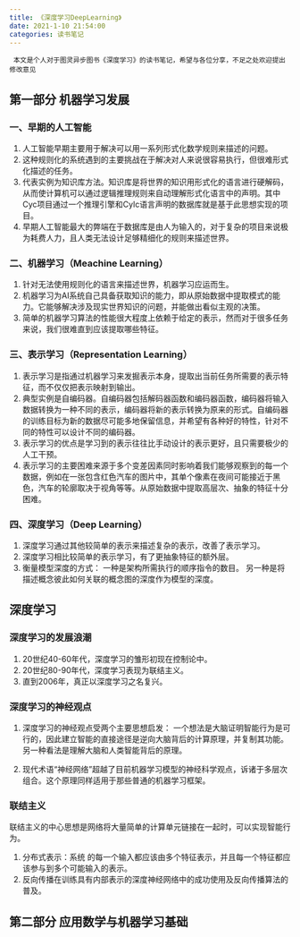 ```yaml
---
title: 《深度学习DeepLearning》
date: 2021-1-10 21:54:00
categories: 读书笔记
---
```



     本文是个人对于图灵异步图书《深度学习》的读书笔记，希望与各位分享，不足之处欢迎提出修改意见

##  第一部分 机器学习发展
### 	一、早期的人工智能
1. 人工智能早期主要用于解决可以用一系列形式化数学规则来描述的问题。
2. 这种规则化的系统遇到的主要挑战在于解决对人来说很容易执行，但很难形式化描述的任务。
3.  代表实例为知识库方法。知识库是将世界的知识用形式化的语言进行硬解码，从而使计算机可以通过逻辑推理规则来自动理解形式化语言中的声明。其中Cyc项目通过一个推理引擎和Cylc语言声明的数据库就是基于此思想实现的项目。
4. 早期人工智能最大的弊端在于数据库是由人为输入的，对于复杂的项目来说极为耗费人力，且人类无法设计足够精细化的规则来描述世界。

### 二、机器学习（Meachine Learning）
1. 针对无法使用规则化的语言来描述世界，机器学习应运而生。
2. 机器学习为AI系统自己具备获取知识的能力，即从原始数据中提取模式的能力。它能够解决涉及现实世界知识的问题，并能做出看似主观的决策。
3. 简单的机器学习算法的性能很大程度上依赖于给定的表示，然而对于很多任务来说，我们很难直到应该提取哪些特征。
### 三、表示学习（Representation Learning）
1. 表示学习是指通过机器学习来发掘表示本身，提取出当前任务所需要的表示特征，而不仅仅把表示映射到输出。
2. 典型实例是自编码器。自编码器包括解码器函数和编码器函数，编码器将输入数据转换为一种不同的表示，编码器将新的表示转换为原来的形式。自编码器的训练目标为新的数据尽可能多地保留信息，并希望有各种好的特性，针对不同的特性可以设计不同的编码器。
3. 表示学习的优点是学习到的表示往往比手动设计的表示更好，且只需要极少的人工干预。
4. 表示学习的主要困难来源于多个变差因素同时影响着我们能够观察到的每一个数据，例如在一张包含红色汽车的图片中，其单个像素在夜间可能接近于黑色，汽车的轮廓取决于视角等等。从原始数据中提取高层次、抽象的特征十分困难。
### 四、深度学习（Deep Learning）
1. 深度学习通过其他较简单的表示来描述复杂的表示，改善了表示学习。
2. 深度学习相比较简单的表示学习，有了更抽象特征的额外层。
3. 衡量模型深度的方式：
	  一种是架构所需执行的顺序指令的数目。
         另一种是将描述概念彼此如何关联的概念图的深度作为模型的深度。

## 深度学习
### 深度学习的发展浪潮
1. 20世纪40-60年代，深度学习的雏形初现在控制论中。
2. 20世纪80-90年代，深度学习表现为联结主义。
3. 直到2006年，真正以深度学习之名复兴。
### 深度学习的神经观点
1. 深度学习的神经观点受两个主要思想启发：
       一个想法是大脑证明智能行为是可行的，因此建立智能的直接途径是逆向大脑背后的计算原理，并复制其功能。
       另一种看法是理解大脑和人类智能背后的原理。

2. 现代术语“神经网络”超越了目前机器学习模型的神经科学观点，诉诸于多层次组合。这个原理同样适用于那些普通的机器学习框架。
### 联结主义
联结主义的中心思想是网络将大量简单的计算单元链接在一起时，可以实现智能行为。
1. 分布式表示：系统 的每一个输入都应该由多个特征表示，并且每一个特征都应该参与到多个可能输入的表示。
2. 反向传播在训练具有内部表示的深度神经网络中的成功使用及反向传播算法的普及。

## 第二部分 应用数学与机器学习基础
